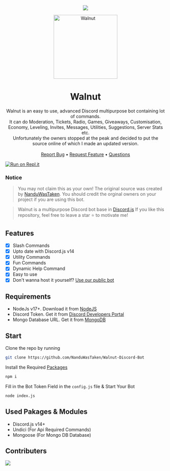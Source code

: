 <!-- Banner -->
<center><a herf="https://github.com/NanduWasTaken/Walnut-Discord-Bot/tree/main#walnut"><img src="https://capsule-render.vercel.app/api?type=waving&color=gradient&height=200&section=header&text=Walnut&fontSize=80&fontAlignY=35&animation=twinkling&fontColor=gradient" /></a></center>

<!-- Logo -->
<p align="center">
  <a href="https://github.com/nanduwastaken/walnut-Discord-Bot">
    <img src="https://github.com/NanduWasTaken/Walnut-Discord-Bot/assets/89532571/83ed5c41-0afe-493a-87f0-5e4c8b73d33f" alt="Walnut" width="200" height="200">
  </a>
</p>

<!-- Title & Description -->
  <h1 align="center">Walnut</h1>

  <p align="center">
    Walnut is an easy to use, advanced Discord multipurpose bot containing lot of commands.<br> It can do Moderation, Tickets, Radio, Games, Giveaways, Customisation, Economy, Leveling, Invites, Messages, Utilities, Suggestions, Server Stats etc.<br> Unfortunately the owners stopped at the peak and decided to put the source online of which I made an updated version. 
    <br />
    <br /> 
    <a href="https://github.com/nanduwastaken/walnut-discord-bot/issues">Report Bug</a>
    <bold>•</bold>
    <a href="https://github.com/nanduwastaken/walnut-discord-bot/issues">Request Feature</a>  
    <bold>•</bold>
    <a href="https://github.com/nanduwastaken/walnut-discord-bot/issues">Questions</a>
  </p>

<!-- Replit Logo -->

[![Run on Repl.it](https://repl.it/badge/github/NanduWasTaken/Walnut-Discord-Bot)](https://replit.com/@NanduWasTaken/Walnuut?v=1)

### Notice

> You may not claim this as your own! The original source was created by [NanduWasTaken](https://github.com/NanduWasTaken). You should credit the orginal owners on your project if you are using this bot.

> Walnut is a multipurpose Discord bot base in [Discord.js](https://github.com/Discordjs/discordjs)
> If you like this repository, feel free to leave a star ⭐ to motivate me!

<!-- Features -->

## Features

- [x] Slash Commands
- [x] Upto date with Discord.js v14
- [x] Utility Commands
- [x] Fun Commands
- [x] Dynamic Help Command
- [x] Easy to use
- [x] Don't wanna host it yourself? [Use our public bot](https://discord.com/app)

## Requirements

- NodeJs v17+. Download it from [NodeJS](https://nodejs.org/en/download/current)
- Discord Token. Get it from [Discord Developers Portal](https://discord.com/developers/applications)
- Mongo Database URL. Get it from [MongoDB](https://cloud.mongodb.com/v2/635277bf9f5c7b5620db28a4#clusters)

## Start

Clone the repo by running

```bash
git clone https://github.com/NanduWasTaken/Walnut-Discord-Bot
```

Install the Required [Packages](https://github.com/NanduWasTaken/Walnut-Discord-Bot/tree/main#used-pakages--modules)

```bash
npm i
```

Fill in the Bot Token Field in the `config.js` file &
Start Your Bot

```bash
node index.js
```

## Used Pakages & Modules

- Discord.js v14+
- Undici (For Api Required Commands)
- Mongoose (For Mongo DB Database)

## Contributers

<a href="https://github.com/nanduwastaken/Walnut-Discord-Bot/graphs/contributors">
  <img src="https://contrib.rocks/image?repo=nanduwastaken/Walnut-Discord-Bot" />
</a>
